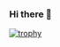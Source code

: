 ### Hi there 👋

<!--
**DennisMukirai/DennisMukirai** is a ✨ _special_ ✨ repository because its `README.md` (this file) appears on your GitHub profile.

Here are some ideas to get you started:

- 🔭 I’m currently working on ...
- 🌱 I’m currently learning Full Stack Software Engineering at ALX Africa
- 👯 I’m looking to collaborate on social media apps
- 🤔 I’m looking for help with ...
- 💬 Ask me about ...
- 📫 How to reach me: dennismukirai17@gmail.com
- 😄 Pronouns: ...
- ⚡ Fun fact: I just turned 20
-->
[![trophy](https://github-profile-trophy.vercel.app/?username=DennisMukirai)](https://github.com/DennisMukirai/github-profile-trophy)
